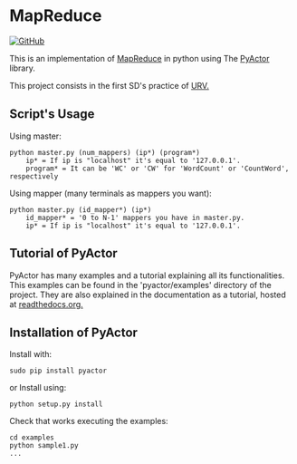 # MapReduce

[![GitHub](https://badge.fury.io/py/pyactor.svg)](https://github.com/pedrotgn/pyactor)

This is an implementation of [MapReduce](https://www.tutorialspoint.com/es/hadoop/hadoop_mapreduce.htm) in python using The [PyActor](https://github.com/pedrotgn/pyactor) library.

This project consists in the first SD's practice of [URV.](http://www.urv.cat/es/)

## Script's Usage
Using master:

    python master.py (num_mappers) (ip*) (program*)
        ip* = If ip is "localhost" it's equal to '127.0.0.1'.
        program* = It can be 'WC' or 'CW' for 'WordCount' or 'CountWord', respectively

Using mapper (many terminals as mappers you want):

    python master.py (id_mapper*) (ip*)
        id_mapper* = '0 to N-1' mappers you have in master.py.
        ip* = If ip is "localhost" it's equal to '127.0.0.1'.

## Tutorial of PyActor

PyActor has many examples and a tutorial explaining all its functionalities. This examples can be found in the 'pyactor/examples' directory of the project. They are also explained in the documentation as a tutorial, hosted at [readthedocs.org.](http://pyactor.readthedocs.io/en/master/)

## Installation of PyActor
Install with:

    sudo pip install pyactor

or Install using:

    python setup.py install

Check that works executing the examples:

    cd examples
    python sample1.py
    ...


